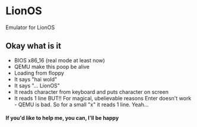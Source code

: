 # LionOS
Emulator for LionOS

## Okay what is it
- BIOS x86_16 (real mode at least now)
- QEMU make this poop be alive
- Loading from floppy
- It says "hai wold"
- It says "... LionOS"
- It reads character from keyboard and puts character on screen
- It reads 1 line BUT!! For magical, ubelievable reasons Enter doesn't work - QEMU is bad. So for a small "x" it reads 1 line. Yeah...


#### If you'd like to help me, you can, I'll be happy
